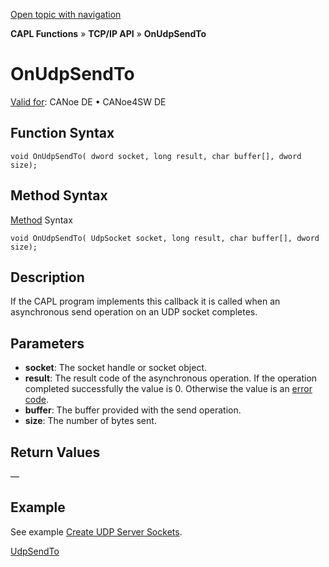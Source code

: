 [Open topic with navigation](../../../../../CANoeDEFamily.htm#Topics/CAPLFunctions/TCPIPAPI/EventProcedures/CAPLfunctionTCPIPOnUdpSendTo.md)

**CAPL Functions** » **TCP/IP API** » **OnUdpSendTo**

# OnUdpSendTo

[Valid for](../../../Shared/FeatureAvailability.md): CANoe DE • CANoe4SW DE

## Function Syntax

```plaintext
void OnUdpSendTo( dword socket, long result, char buffer[], dword size);
```

## Method Syntax

[Method](../../../Shared/CAPL/General/ClassesAndObjects.md) Syntax

```plaintext
void OnUdpSendTo( UdpSocket socket, long result, char buffer[], dword size);
```

## Description

If the CAPL program implements this callback it is called when an asynchronous send operation on an UDP socket completes.

## Parameters

- **socket**: The socket handle or socket object.
- **result**: The result code of the asynchronous operation. If the operation completed successfully the value is 0. Otherwise the value is an [error code](../CAPLfunctionsTCPIPWinsock2ErrorCodes.md).
- **buffer**: The buffer provided with the send operation.
- **size**: The number of bytes sent.

## Return Values

—

## Example

See example [Create UDP Server Sockets](../../../Shared/CAPL/TCPIPAPI/TCPIPAPI.md#UDPServerSocket).

[UdpSendTo](../Functions/CAPLfunctionUDPSendTo.md)
